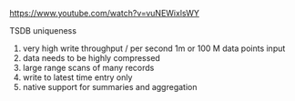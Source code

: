 https://www.youtube.com/watch?v=vuNEWixlsWY

TSDB uniqueness
1. very high write throughput / per second 1m or 100 M data points input
2. data needs to be highly compressed
3. large range scans of many records
4. write to latest time entry only 
5. native support for summaries and aggregation 


